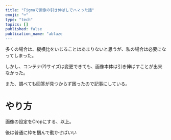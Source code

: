 ```yaml
---
title: "Figmaで画像の引き伸ばしでハマった話"
emoji: "⌨"
type: "tech"
topics: []
published: false
publication_name: "ablaze
---
```


多くの場合は、縦横比をいじることはあまりないと思うが、私の場合は必要になってしまった。

しかし、コンテナ(?)サイズは変更できても、画像本体は引き伸ばすことが出来なかった。

また、調べても回答が見つからず困ったので記事にしている。

# やり方

画像の設定をCropにする、以上。

後は普通に枠を掴んで動かせばいい
